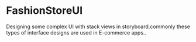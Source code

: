# FashionStoreUI
Designing some complex UI with stack views in storyboard.commonly these types of interface designs are used in E-commerce apps..

